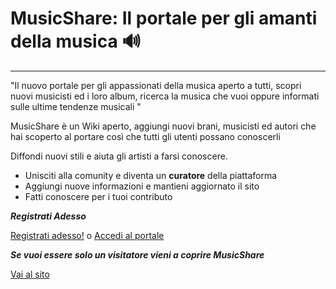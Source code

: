 # MusicShare: Il portale per gli amanti della musica 🔊
_____________________________________________________

"Il nuovo portale per gli appassionati della musica aperto a tutti,
scopri nuovi musicisti ed i loro album, ricerca la musica che vuoi
oppure informati sulle ultime tendenze musicali "

MusicShare è un Wiki aperto, aggiungi nuovi brani, musicisti ed autori
che hai scoperto al portare così che tutti gli utenti possano conoscerli
	
Diffondi nuovi stili e aiuta gli artisti a farsi conoscere.

	
- Unisciti alla comunity e diventa un **curatore** della piattaforma
 - Aggiungi nuove informazioni e mantieni aggiornato il sito
 - Fatti conoscere per i tuoi contributo

***Registrati Adesso*** 
	
 [Registrati adesso!](http://localhost/MusicShare/registrazione/registra.html) o [Accedi al portale](http://localhost/MusicShare/login/login.html)

	
***Se vuoi essere solo un visitatore vieni a coprire MusicShare***

 [Vai al sito](http://localhost/MusicShare/index.php)





